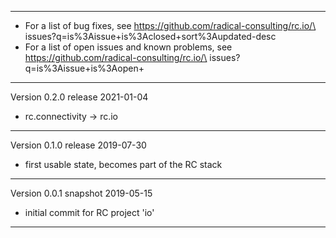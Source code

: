 

--------------------------------------------------------------------------------

  - For a list of bug fixes, see
    https://github.com/radical-consulting/rc.io/\
            issues?q=is%3Aissue+is%3Aclosed+sort%3Aupdated-desc
  - For a list of open issues and known problems, see
    https://github.com/radical-consulting/rc.io/\
            issues?q=is%3Aissue+is%3Aopen+


--------------------------------------------------------------------------------
Version 0.2.0 release                                                 2021-01-04

  - rc.connectivity -> rc.io


--------------------------------------------------------------------------------
Version 0.1.0 release                                                 2019-07-30

  - first usable state, becomes part of the RC stack


--------------------------------------------------------------------------------
Version 0.0.1 snapshot                                                2019-05-15

  - initial commit for RC project 'io'


--------------------------------------------------------------------------------

